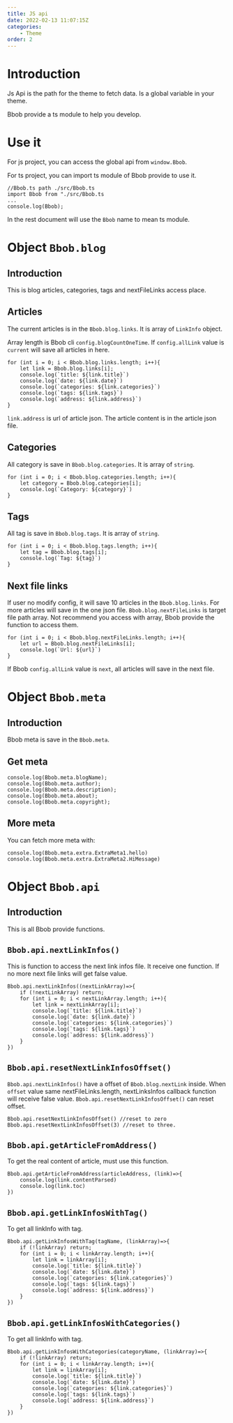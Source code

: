 ```yaml
---
title: JS api
date: 2022-02-13 11:07:15Z
categories:
    - Theme
order: 2
---
```

# Introduction
Js Api is the path for the theme to fetch data. Is a global variable in your theme.

Bbob provide a ts module to help you develop.

# Use it
For js project, you can access the global api from `window.Bbob`.

For ts project, you can import ts module of Bbob provide to use it.
```
//Bbob.ts path ./src/Bbob.ts
import Bbob from "./src/Bbob.ts
...
console.log(Bbob);
```

In the rest document will use the `Bbob` name to mean ts module.

# Object `Bbob.blog`
## Introduction
This is blog articles, categories, tags and nextFileLinks access place.

## Articles
The current articles is in the `Bbob.blog.links`. It is array of `LinkInfo` object. 

Array length is Bbob cli `config.blogCountOneTime`. If `config.allLink` value is `current` will save all articles in here.
```
for (int i = 0; i < Bbob.blog.links.length; i++){
    let link = Bbob.blog.links[i];
    console.log(`title: ${link.title}`)
    console.log(`date: ${link.date}`)
    console.log(`categories: ${link.categories}`)
    console.log(`tags: ${link.tags}`)
    console.log(`address: ${link.address}`)
}
```
`link.address` is url of article json. The article content is in the article json file.

## Categories
All category is save in `Bbob.blog.categories`. It is array of `string`.
```
for (int i = 0; i < Bbob.blog.categories.length; i++){
    let category = Bbob.blog.categories[i];
    console.log(`Category: ${category}`)
}
```

## Tags
All tag is save in `Bbob.blog.tags`. It is array of `string`.
```
for (int i = 0; i < Bbob.blog.tags.length; i++){
    let tag = Bbob.blog.tags[i];
    console.log(`Tag: ${tag}`)
}
```

## Next file links
If user no modify config, it will save 10 articles in the `Bbob.blog.links`. For more articles will save in the one json file. `Bbob.blog.nextFileLinks` is target file path array. Not recommend you access with array, Bbob provide the function to access them.
```
for (int i = 0; i < Bbob.blog.nextFileLinks.length; i++){
    let url = Bbob.blog.nextFileLinks[i];
    console.log(`Url: ${url}`)
}
```
If Bbob `config.allLink` value is `next`, all articles will save in the next file.

# Object `Bbob.meta`
## Introduction
Bbob meta is save in the `Bbob.meta`.

## Get meta
```
console.log(Bbob.meta.blogName);
console.log(Bbob.meta.author);
console.log(Bbob.meta.description);
console.log(Bbob.meta.about);
console.log(Bbob.meta.copyright);
```

## More meta
You can fetch more meta with:
```
console.log(Bbob.meta.extra.ExtraMeta1.hello)
console.log(Bbob.meta.extra.ExtraMeta2.HiMessage)
```

# Object `Bbob.api`
## Introduction
This is all Bbob provide functions.

## `Bbob.api.nextLinkInfos()`
This is function to access the next link infos file. It receive one function. If no more next file links will get false value.
```
Bbob.api.nextLinkInfos((nextLinkArray)=>{
    if (!nextLinkArray) return;
    for (int i = 0; i < nextLinkArray.length; i++){
        let link = nextLinkArray[i];
        console.log(`title: ${link.title}`)
        console.log(`date: ${link.date}`)
        console.log(`categories: ${link.categories}`)
        console.log(`tags: ${link.tags}`)
        console.log(`address: ${link.address}`)
    }
})
```

## `Bbob.api.resetNextLinkInfosOffset()`
`Bbob.api.nextLinkInfos()` have a offset of `Bbob.blog.nextLink` inside. When `offset` value same nextFileLinks.length, nextLinksInfos callback function will receive false value. `Bbob.api.resetNextLinkInfosOffset()` can reset offset.
```
Bbob.api.resetNextLinkInfosOffset() //reset to zero
Bbob.api.resetNextLinkInfosOffset(3) //reset to three.
```

## `Bbob.api.getArticleFromAddress()`
To get the real content of article, must use this function.
```
Bbob.api.getArticleFromAddress(articleAddress, (link)=>{
    console.log(link.contentParsed)
    console.log(link.toc)
})
```

## `Bbob.api.getLinkInfosWithTag()`
To get all linkInfo with tag.
```
Bbob.api.getLinkInfosWithTag(tagName, (linkArray)=>{
    if (!linkArray) return;
    for (int i = 0; i < linkArray.length; i++){
        let link = linkArray[i];
        console.log(`title: ${link.title}`)
        console.log(`date: ${link.date}`)
        console.log(`categories: ${link.categories}`)
        console.log(`tags: ${link.tags}`)
        console.log(`address: ${link.address}`)
    }
})
```

## `Bbob.api.getLinkInfosWithCategories()`
To get all linkInfo with tag.
```
Bbob.api.getLinkInfosWithCategories(categoryName, (linkArray)=>{
    if (!linkArray) return;
    for (int i = 0; i < linkArray.length; i++){
        let link = linkArray[i];
        console.log(`title: ${link.title}`)
        console.log(`date: ${link.date}`)
        console.log(`categories: ${link.categories}`)
        console.log(`tags: ${link.tags}`)
        console.log(`address: ${link.address}`)
    }
})
```